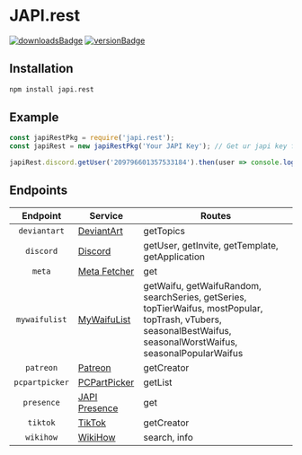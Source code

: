 # JAPI.rest

[![downloadsBadge](https://img.shields.io/npm/dt/japi.rest?style=for-the-badge)](https://npmjs.com/japi.rest)
[![versionBadge](https://img.shields.io/npm/v/japi.rest?style=for-the-badge)](https://npmjs.com/japi.rest)

## Installation

```bash
npm install japi.rest
```

## Example

```js
const japiRestPkg = require('japi.rest');
const japiRest = new japiRestPkg('Your JAPI Key'); // Get ur japi key from https://key.japi.rest

japiRest.discord.getUser('209796601357533184').then(user => console.log(user));

```

## Endpoints

| Endpoint      | Service                      | Routes                       |
|:-------------:|------------------------------|------------------------------|
| `deviantart` | [DeviantArt](https://www.deviantart.com/) | getTopics |
| `discord` | [Discord](https://discord.com/) | getUser, getInvite, getTemplate, getApplication |
| `meta` | [Meta Fetcher](https://cards-dev.twitter.com/validator) | get |
| `mywaifulist` | [MyWaifuList](https://mywaifulist.moe/) | getWaifu, getWaifuRandom, searchSeries, getSeries, topTierWaifus, mostPopular, topTrash, vTubers, seasonalBestWaifus, seasonalWorstWaifus, seasonalPopularWaifus |  
| `patreon` | [Patreon](https://patreon.com) | getCreator |
| `pcpartpicker` | [PCPartPicker](https://pcpartpicker.com/) | getList |
| `presence` | [JAPI Presence](https://docs.japi.rest/#japi-presence) | get |
| `tiktok` | [TikTok](https://tiktok.com) | getCreator |
| `wikihow` | [WikiHow](https://wikihow.com/) | search, info |
